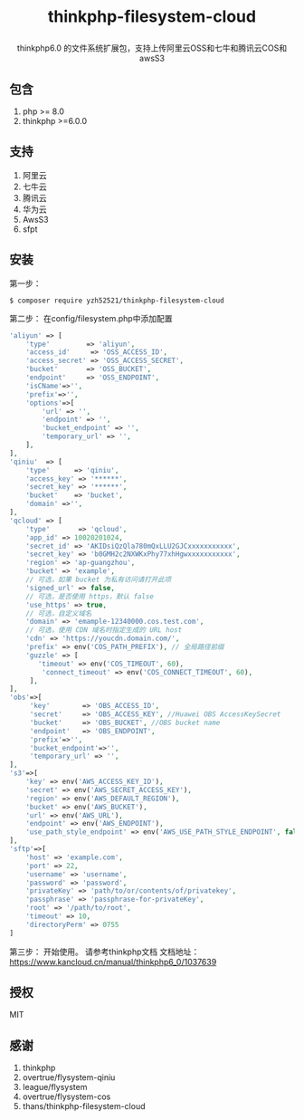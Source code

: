 <h1><p align="center">thinkphp-filesystem-cloud</p></h1>
<p align="center"> thinkphp6.0 的文件系统扩展包，支持上传阿里云OSS和七牛和腾讯云COS和awsS3</p>

## 包含

1. php >= 8.0
2. thinkphp >=6.0.0

## 支持

1. 阿里云
2. 七牛云
3. 腾讯云
4. 华为云
5. AwsS3
6. sfpt

## 安装

第一步：

```shell
$ composer require yzh52521/thinkphp-filesystem-cloud
```

第二步： 在config/filesystem.php中添加配置

```php
'aliyun' => [
    'type'         => 'aliyun',
    'access_id'     => 'OSS_ACCESS_ID',
    'access_secret' => 'OSS_ACCESS_SECRET',
    'bucket'       => 'OSS_BUCKET',
    'endpoint'     => 'OSS_ENDPOINT',
    'isCName'=>'',
    'prefix'=>'',
    'options'=>[
        'url' => '',
        'endpoint' => '', 
        'bucket_endpoint' => '',
        'temporary_url' => '',
    ],
],
'qiniu'  => [
    'type'      => 'qiniu',
    'access_key' => '******',
    'secret_key' => '******',
    'bucket'    => 'bucket',
    'domain' =>'',
],
'qcloud' => [
    'type'       => 'qcloud',
    'app_id' => 10020201024, 
    'secret_id' => 'AKIDsiQzQla780mQxLLU2GJCxxxxxxxxxxx', 
    'secret_key' => 'b0GMH2c2NXWKxPhy77xhHgwxxxxxxxxxxx',
    'region' => 'ap-guangzhou', 
    'bucket' => 'example',
    // 可选，如果 bucket 为私有访问请打开此项
    'signed_url' => false,
    // 可选，是否使用 https，默认 false
    'use_https' => true, 
    // 可选，自定义域名
    'domain' => 'emample-12340000.cos.test.com', 
    // 可选，使用 CDN 域名时指定生成的 URL host
    'cdn' => 'https://youcdn.domain.com/',
    'prefix' => env('COS_PATH_PREFIX'), // 全局路径前缀
    'guzzle' => [
       'timeout' => env('COS_TIMEOUT', 60),
        'connect_timeout' => env('COS_CONNECT_TIMEOUT', 60),
     ],
],
'obs'=>[
     'key'        => 'OBS_ACCESS_ID',
     'secret'     => 'OBS_ACCESS_KEY', //Huawei OBS AccessKeySecret
     'bucket'     => 'OBS_BUCKET', //OBS bucket name
     'endpoint'   => 'OBS_ENDPOINT',
     'prefix'=>'',
     'bucket_endpoint'=>'',
     'temporary_url' => '',
],
's3'=>[
    'key' => env('AWS_ACCESS_KEY_ID'),
    'secret' => env('AWS_SECRET_ACCESS_KEY'),
    'region' => env('AWS_DEFAULT_REGION'),
    'bucket' => env('AWS_BUCKET'),
    'url' => env('AWS_URL'),
    'endpoint' => env('AWS_ENDPOINT'),
    'use_path_style_endpoint' => env('AWS_USE_PATH_STYLE_ENDPOINT', false),
],
'sftp'=>[
    'host' => 'example.com',
    'port' => 22,
    'username' => 'username',
    'password' => 'password',
    'privateKey' => 'path/to/or/contents/of/privatekey',
    'passphrase' => 'passphrase-for-privateKey',
    'root' => '/path/to/root',
    'timeout' => 10,
    'directoryPerm' => 0755
]
```

第三步： 开始使用。 请参考thinkphp文档
文档地址：[https://www.kancloud.cn/manual/thinkphp6_0/1037639 ](https://www.kancloud.cn/manual/thinkphp6_0/1037639 )

## 授权

MIT

## 感谢

1. thinkphp
3. overtrue/flysystem-qiniu
4. league/flysystem
5. overtrue/flysystem-cos
7. thans/thinkphp-filesystem-cloud
